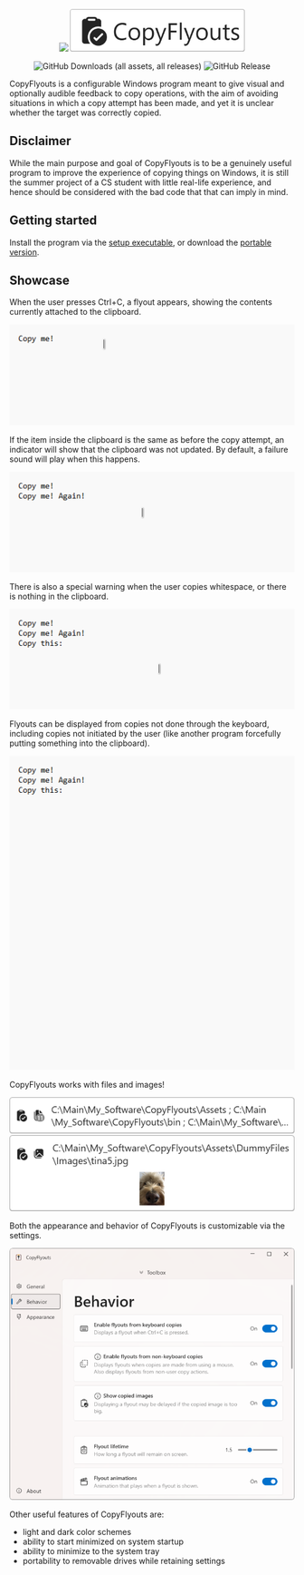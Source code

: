 <p align="center">
	<img src="Assets/icons/logo.ico" height="75">
	<img src="/Assets/Presentation/CopyFlyouts.png" height="75">
</p>

<p align="center">
	<img alt="GitHub Downloads (all assets, all releases)" src="https://img.shields.io/github/downloads/krznck/copy-flyouts/total">
	<img alt="GitHub Release" src="https://img.shields.io/github/v/release/krznck/copy-flyouts">
</p>

CopyFlyouts is a configurable Windows program meant to give visual and optionally audible feedback to copy operations, with the aim of avoiding situations in which a copy attempt has been made, and yet it is unclear whether the target was correctly copied.

## Disclaimer

While the main purpose and goal of CopyFlyouts is to be a genuinely useful program to improve the experience of copying things on Windows, it is still the summer project of a CS student with little real-life experience, and hence should be considered with the bad code that that can imply in mind.

## Getting started

Install the program via the [setup executable](https://github.com/krznck/copy-flyouts/releases/latest/download/Setup_CopyFlyouts.exe), or download the [portable version](https://github.com/krznck/copy-flyouts/releases/latest/download/CopyFlyouts_Portable.zip).

## Showcase

When the user presses Ctrl+C, a flyout appears, showing the contents currently attached to the clipboard.

![Gif showing successful copy attempt](/Assets/Presentation/KeyboardSuccessfulCopy.gif)

If the item inside the clipboard is the same as before the copy attempt, an indicator will show that the clipboard was not updated.
By default, a failure sound will play when this happens.

![Gif showing duplicated copy attempt](/Assets/Presentation/KeyboardDuplicateCopy.gif)

There is also a special warning when the user copies whitespace, or there is nothing in the clipboard.

![Gif showing empty copy attempt](/Assets/Presentation/KeyboardEmptyCopy.gif)

Flyouts can be displayed from copies not done through the keyboard, including copies not initiated by the user (like another program forcefully putting something into the clipboard).

![Gif showing successful mouse copy attempt](Assets/Presentation/NonKeyboardSuccessfulCopy.gif)

CopyFlyouts works with files and images!

![Image showing a flyout with file paths](/Assets/Presentation/FilesExample.png)  
![Image showing a flyout with an image](/Assets/Presentation/ImageExample.png)

Both the appearance and behavior of CopyFlyouts is customizable via the settings.

![Image showing a the Behavior tab of the settings window](/Assets/Presentation/SettingsExample.png)

Other useful features of CopyFlyouts are:

- light and dark color schemes
- ability to start minimized on system startup
- ability to minimize to the system tray
- portability to removable drives while retaining settings